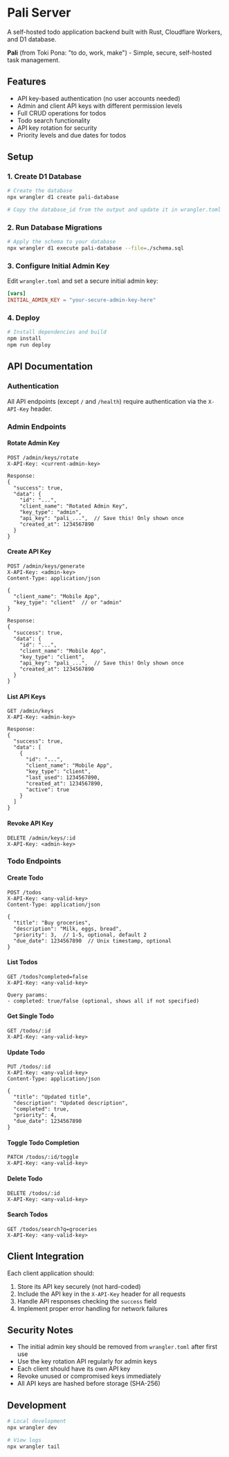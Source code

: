 # Pali Server

A self-hosted todo application backend built with Rust, Cloudflare Workers, and D1 database.

**Pali** (from Toki Pona: "to do, work, make") - Simple, secure, self-hosted task management.

## Features

- API key-based authentication (no user accounts needed)
- Admin and client API keys with different permission levels
- Full CRUD operations for todos
- Todo search functionality
- API key rotation for security
- Priority levels and due dates for todos

## Setup

### 1. Create D1 Database

```bash
# Create the database
npx wrangler d1 create pali-database

# Copy the database_id from the output and update it in wrangler.toml
```

### 2. Run Database Migrations

```bash
# Apply the schema to your database
npx wrangler d1 execute pali-database --file=./schema.sql
```

### 3. Configure Initial Admin Key

Edit `wrangler.toml` and set a secure initial admin key:

```toml
[vars]
INITIAL_ADMIN_KEY = "your-secure-admin-key-here"
```

### 4. Deploy

```bash
# Install dependencies and build
npm install
npm run deploy
```

## API Documentation

### Authentication

All API endpoints (except `/` and `/health`) require authentication via the `X-API-Key` header.

### Admin Endpoints

#### Rotate Admin Key
```
POST /admin/keys/rotate
X-API-Key: <current-admin-key>

Response:
{
  "success": true,
  "data": {
    "id": "...",
    "client_name": "Rotated Admin Key",
    "key_type": "admin",
    "api_key": "pali_...",  // Save this! Only shown once
    "created_at": 1234567890
  }
}
```

#### Create API Key
```
POST /admin/keys/generate
X-API-Key: <admin-key>
Content-Type: application/json

{
  "client_name": "Mobile App",
  "key_type": "client"  // or "admin"
}

Response:
{
  "success": true,
  "data": {
    "id": "...",
    "client_name": "Mobile App",
    "key_type": "client",
    "api_key": "pali_...",  // Save this! Only shown once
    "created_at": 1234567890
  }
}
```

#### List API Keys
```
GET /admin/keys
X-API-Key: <admin-key>

Response:
{
  "success": true,
  "data": [
    {
      "id": "...",
      "client_name": "Mobile App",
      "key_type": "client",
      "last_used": 1234567890,
      "created_at": 1234567890,
      "active": true
    }
  ]
}
```

#### Revoke API Key
```
DELETE /admin/keys/:id
X-API-Key: <admin-key>
```

### Todo Endpoints

#### Create Todo
```
POST /todos
X-API-Key: <any-valid-key>
Content-Type: application/json

{
  "title": "Buy groceries",
  "description": "Milk, eggs, bread",
  "priority": 3,  // 1-5, optional, default 2
  "due_date": 1234567890  // Unix timestamp, optional
}
```

#### List Todos
```
GET /todos?completed=false
X-API-Key: <any-valid-key>

Query params:
- completed: true/false (optional, shows all if not specified)
```

#### Get Single Todo
```
GET /todos/:id
X-API-Key: <any-valid-key>
```

#### Update Todo
```
PUT /todos/:id
X-API-Key: <any-valid-key>
Content-Type: application/json

{
  "title": "Updated title",
  "description": "Updated description",
  "completed": true,
  "priority": 4,
  "due_date": 1234567890
}
```

#### Toggle Todo Completion
```
PATCH /todos/:id/toggle
X-API-Key: <any-valid-key>
```

#### Delete Todo
```
DELETE /todos/:id
X-API-Key: <any-valid-key>
```

#### Search Todos
```
GET /todos/search?q=groceries
X-API-Key: <any-valid-key>
```

## Client Integration

Each client application should:

1. Store its API key securely (not hard-coded)
2. Include the API key in the `X-API-Key` header for all requests
3. Handle API responses checking the `success` field
4. Implement proper error handling for network failures

## Security Notes

- The initial admin key should be removed from `wrangler.toml` after first use
- Use the key rotation API regularly for admin keys
- Each client should have its own API key
- Revoke unused or compromised keys immediately
- All API keys are hashed before storage (SHA-256)

## Development

```bash
# Local development
npx wrangler dev

# View logs
npx wrangler tail
```
